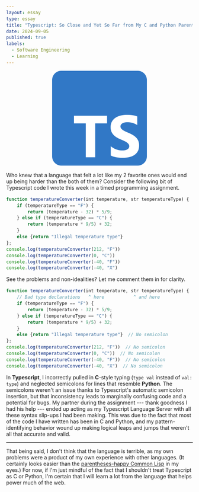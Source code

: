 ```yaml
---
layout: essay
type: essay
title: "Typescript: So Close and Yet So Far from My C and Python Parents"
date: 2024-09-05
published: true
labels:
  - Software Engineering
  - Learning
---
```


<figure>
  <center>
    <img width="256px" src="./logo.png">
    <!-- <figcaption> -->
    <!--    A quick demo of <tt>calnext</tt> and <tt>calmod</tt> which compose -->
    <!--   <tt>cal-suite</tt>. -->
    <!-- </figcaption> -->
    </center>
</figure>


Who knew that a language that felt a lot like my 2 favorite ones would end up
being harder than the both of them? Consider the following bit of Typescript
code I wrote this week in a timed programming assignment.

```typescript
function temperatureConverter(int temperature, str temperatureType) {
    if (temperatureType == "F") {
        return (temperature - 32) * 5/9;
    } else if (temperatureType == "C") {
        return (temperature * 9/5) + 32;
    }
    else {return "Illegal temperature type"}
};
console.log(temperatureConverter(212, "F"))
console.log(temperatureConverter(0, "C"))
console.log(temperatureConverter(-40, "F"))
console.log(temperatureConverter(-40, "X")
```

See the problems and non-idealities? Let me comment them in for clarity.
```typescript
function temperatureConverter(int temperature, str temperatureType) {
    // Bad type declarations   ^ here           ^ and here
    if (temperatureType == "F") {
        return (temperature - 32) * 5/9;
    } else if (temperatureType == "C") {
        return (temperature * 9/5) + 32;
    }
    else {return "Illegal temperature type"}  // No semicolon
};
console.log(temperatureConverter(212, "F"))  // No semicolon
console.log(temperatureConverter(0, "C"))  // No semicolon
console.log(temperatureConverter(-40, "F"))  // No semicolon
console.log(temperatureConverter(-40, "X")  // No semicolon
```

In **Typescript**, I incorrectly pulled in **C**-style typing (`type val`
instead of `val: type`) and neglected semicolons for lines that resemble
**Python**. The semicolons weren't an issue thanks to Typescript's automatic
semicolon insertion, but that inconsistency leads to marginally confusing code
and a potential for bugs. My partner during the assignment --- thank goodness I
had his help --- ended up acting as my Typescript Language Server with all these
syntax slip-ups I had been making. This was due to the fact that most of the
code I have written has been in C and Python, and my pattern-identifying
behavior wound up making logical leaps and jumps that weren't all that accurate
and valid.

---

That being said, I don't think that the language is terrible, as my own problems
were a product of my own experience with other languages. (It certainly looks
easier than the [parentheses-happy Common
Lisp](https://en.wikipedia.org/wiki/Common_Lisp#Syntax) in my eyes.) For now, if
I'm just mindful of the fact that I shouldn't treat Typescript as C or Python,
I'm certain that I will learn a lot from the language that helps power much of
the web.
